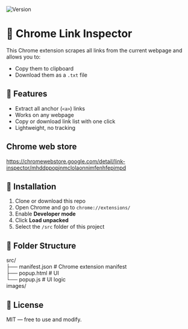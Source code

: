 ![Version](https://img.shields.io/badge/version-1.0.0-blue)


# 🔗 Chrome Link Inspector

This Chrome extension scrapes all links from the current webpage and allows you to:
- Copy them to clipboard
- Download them as a `.txt` file

## 🧩 Features
- Extract all anchor (`<a>`) links
- Works on any webpage
- Copy or download link list with one click
- Lightweight, no tracking

## Chrome web store

https://chromewebstore.google.com/detail/link-inspector/mhddppopjnmclolaonnimfenhfepjmpd

## 🚀 Installation

1. Clone or download this repo
2. Open Chrome and go to `chrome://extensions/`
3. Enable **Developer mode**
4. Click **Load unpacked**
5. Select the `/src` folder of this project

## 📁 Folder Structure
src/  
├── manifest.json # Chrome extension manifest  
├── popup.html # UI  
└── popup.js # UI logic  
images/  

## 📄 License

MIT — free to use and modify.

